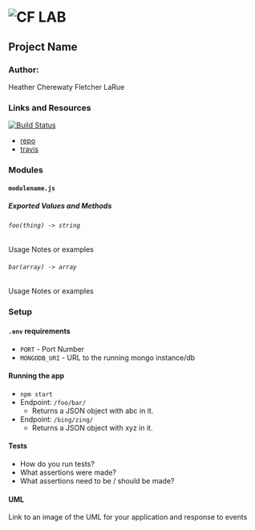 ![CF](http://i.imgur.com/7v5ASc8.png) LAB
=================================================

## Project Name

### Author: 
Heather Cherewaty
Fletcher LaRue

### Links and Resources
[![Build Status](https://www.travis-ci.com/asdFletcher/10-project-q.svg?branch=master)](https://www.travis-ci.com/asdFletcher/10-project-q)

* [repo](https://github.com/asdFletcher/10-project-q)
* [travis](https://www.travis-ci.com/asdFletcher/10-project-q)
<!-- * [back-end](http://xyz.com)
* [front-end](http://xyz.com) -->

### Modules
#### `modulename.js`
##### Exported Values and Methods

###### `foo(thing) -> string`
Usage Notes or examples

###### `bar(array) -> array`
Usage Notes or examples

### Setup
#### `.env` requirements
* `PORT` - Port Number
* `MONGODB_URI` - URL to the running mongo instance/db

#### Running the app
* `npm start`
* Endpoint: `/foo/bar/`
  * Returns a JSON object with abc in it.
* Endpoint: `/bing/zing/`
  * Returns a JSON object with xyz in it.

#### Tests
* How do you run tests?
* What assertions were made?
* What assertions need to be / should be made?

#### UML
Link to an image of the UML for your application and response to events
